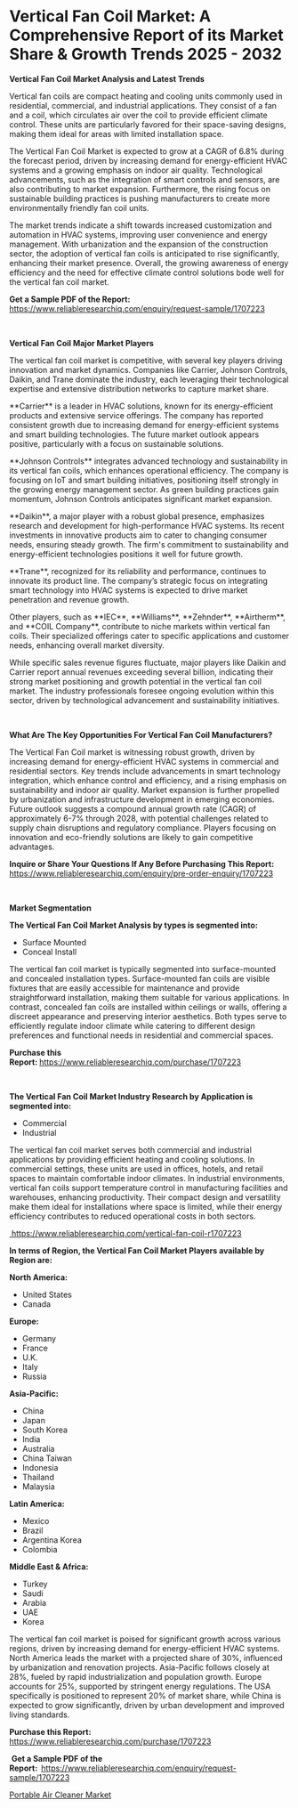 <p><h1>Vertical Fan Coil Market: A Comprehensive Report of its Market Share & Growth Trends 2025 - 2032</h1></p><p><strong>Vertical Fan Coil Market Analysis and Latest Trends</strong></p>
<p><p>Vertical fan coils are compact heating and cooling units commonly used in residential, commercial, and industrial applications. They consist of a fan and a coil, which circulates air over the coil to provide efficient climate control. These units are particularly favored for their space-saving designs, making them ideal for areas with limited installation space. </p><p>The Vertical Fan Coil Market is expected to grow at a CAGR of 6.8% during the forecast period, driven by increasing demand for energy-efficient HVAC systems and a growing emphasis on indoor air quality. Technological advancements, such as the integration of smart controls and sensors, are also contributing to market expansion. Furthermore, the rising focus on sustainable building practices is pushing manufacturers to create more environmentally friendly fan coil units. </p><p>The market trends indicate a shift towards increased customization and automation in HVAC systems, improving user convenience and energy management. With urbanization and the expansion of the construction sector, the adoption of vertical fan coils is anticipated to rise significantly, enhancing their market presence. Overall, the growing awareness of energy efficiency and the need for effective climate control solutions bode well for the vertical fan coil market.</p></p>
<p><strong>Get a Sample PDF of the Report:&nbsp;</strong> <a href="https://www.reliableresearchiq.com/enquiry/request-sample/1707223?utm_campaign=2927&utm_medium=2&utm_source=Github&utm_content=ia&utm_term=08042025&utm_id=vertical-fan-coil">https://www.reliableresearchiq.com/enquiry/request-sample/1707223</a></p>
<p>&nbsp;</p>
<p><strong>Vertical Fan Coil Major Market Players</strong></p>
<p><p>The vertical fan coil market is competitive, with several key players driving innovation and market dynamics. Companies like Carrier, Johnson Controls, Daikin, and Trane dominate the industry, each leveraging their technological expertise and extensive distribution networks to capture market share.</p><p>**Carrier** is a leader in HVAC solutions, known for its energy-efficient products and extensive service offerings. The company has reported consistent growth due to increasing demand for energy-efficient systems and smart building technologies. The future market outlook appears positive, particularly with a focus on sustainable solutions.</p><p>**Johnson Controls** integrates advanced technology and sustainability in its vertical fan coils, which enhances operational efficiency. The company is focusing on IoT and smart building initiatives, positioning itself strongly in the growing energy management sector. As green building practices gain momentum, Johnson Controls anticipates significant market expansion.</p><p>**Daikin**, a major player with a robust global presence, emphasizes research and development for high-performance HVAC systems. Its recent investments in innovative products aim to cater to changing consumer needs, ensuring steady growth. The firm's commitment to sustainability and energy-efficient technologies positions it well for future growth.</p><p>**Trane**, recognized for its reliability and performance, continues to innovate its product line. The company’s strategic focus on integrating smart technology into HVAC systems is expected to drive market penetration and revenue growth.</p><p>Other players, such as **IEC**, **Williams**, **Zehnder**, **Airtherm**, and **COIL Company**, contribute to niche markets within vertical fan coils. Their specialized offerings cater to specific applications and customer needs, enhancing overall market diversity.</p><p>While specific sales revenue figures fluctuate, major players like Daikin and Carrier report annual revenues exceeding several billion, indicating their strong market positioning and growth potential in the vertical fan coil market. The industry professionals foresee ongoing evolution within this sector, driven by technological advancement and sustainability initiatives.</p></p>
<p>&nbsp;</p>
<p><strong>What Are The Key Opportunities For Vertical Fan Coil Manufacturers?</strong></p>
<p><p>The Vertical Fan Coil market is witnessing robust growth, driven by increasing demand for energy-efficient HVAC systems in commercial and residential sectors. Key trends include advancements in smart technology integration, which enhance control and efficiency, and a rising emphasis on sustainability and indoor air quality. Market expansion is further propelled by urbanization and infrastructure development in emerging economies. Future outlook suggests a compound annual growth rate (CAGR) of approximately 6-7% through 2028, with potential challenges related to supply chain disruptions and regulatory compliance. Players focusing on innovation and eco-friendly solutions are likely to gain competitive advantages.</p></p>
<p><strong>Inquire or Share Your Questions If Any Before Purchasing This Report:</strong> <a href="https://www.reliableresearchiq.com/enquiry/pre-order-enquiry/1707223?utm_campaign=2927&utm_medium=2&utm_source=Github&utm_content=ia&utm_term=08042025&utm_id=vertical-fan-coil">https://www.reliableresearchiq.com/enquiry/pre-order-enquiry/1707223</a></p>
<p>&nbsp;</p>
<p><strong>Market Segmentation</strong></p>
<p><strong>The Vertical Fan Coil Market Analysis by types is segmented into:</strong></p>
<p><ul><li>Surface Mounted</li><li>Conceal Install</li></ul></p>
<p><p>The vertical fan coil market is typically segmented into surface-mounted and concealed installation types. Surface-mounted fan coils are visible fixtures that are easily accessible for maintenance and provide straightforward installation, making them suitable for various applications. In contrast, concealed fan coils are installed within ceilings or walls, offering a discreet appearance and preserving interior aesthetics. Both types serve to efficiently regulate indoor climate while catering to different design preferences and functional needs in residential and commercial spaces.</p></p>
<p><strong>Purchase this Report:&nbsp;</strong><a href="https://www.reliableresearchiq.com/purchase/1707223?utm_campaign=2927&utm_medium=2&utm_source=Github&utm_content=ia&utm_term=08042025&utm_id=vertical-fan-coil">https://www.reliableresearchiq.com/purchase/1707223</a></p>
<p>&nbsp;</p>
<p><strong>The Vertical Fan Coil Market Industry Research by Application is segmented into:</strong></p>
<p><ul><li>Commercial</li><li>Industrial</li></ul></p>
<p><p>The vertical fan coil market serves both commercial and industrial applications by providing efficient heating and cooling solutions. In commercial settings, these units are used in offices, hotels, and retail spaces to maintain comfortable indoor climates. In industrial environments, vertical fan coils support temperature control in manufacturing facilities and warehouses, enhancing productivity. Their compact design and versatility make them ideal for installations where space is limited, while their energy efficiency contributes to reduced operational costs in both sectors.</p></p>
<p><a href="https://www.reliableresearchiq.com/vertical-fan-coil-r1707223?utm_campaign=2927&utm_medium=2&utm_source=Github&utm_content=ia&utm_term=08042025&utm_id=vertical-fan-coil">&nbsp;https://www.reliableresearchiq.com/vertical-fan-coil-r1707223</a></p>
<p><strong>In terms of Region, the Vertical Fan Coil Market Players available by Region are:</strong></p>
<p>
    <p> <strong> North America: </strong>
        <ul>
            <li>United States</li>
            <li>Canada</li>
        </ul>
        </p> 
    <p> <strong> Europe: </strong>
        <ul>
            <li>Germany</li>
            <li>France</li>
            <li>U.K.</li>
            <li>Italy</li>
            <li>Russia</li>
        </ul>
        </p> 
    <p> <strong> Asia-Pacific: </strong>
        <ul>
            <li>China</li>
            <li>Japan</li>
            <li>South Korea</li>
            <li>India</li>
            <li>Australia</li>
            <li>China Taiwan</li>
            <li>Indonesia</li>
            <li>Thailand</li>
            <li>Malaysia</li>
        </ul>
        </p> 
    <p> <strong> Latin America: </strong>
        <ul>
            <li>Mexico</li>
            <li>Brazil</li>
            <li>Argentina Korea</li>
            <li>Colombia</li>
        </ul>
        </p> 
    <p> <strong> Middle East & Africa: </strong>
        <ul>
            <li>Turkey</li>
            <li>Saudi</li>
            <li>Arabia</li>
            <li>UAE</li>
            <li>Korea</li>
        </ul>
    </p>
    </p>
<p><p>The vertical fan coil market is poised for significant growth across various regions, driven by increasing demand for energy-efficient HVAC systems. North America leads the market with a projected share of 30%, influenced by urbanization and renovation projects. Asia-Pacific follows closely at 28%, fueled by rapid industrialization and population growth. Europe accounts for 25%, supported by stringent energy regulations. The USA specifically is positioned to represent 20% of market share, while China is expected to grow significantly, driven by urban development and improved living standards.</p></p>
<p><strong>Purchase this Report: </strong><a href="https://www.reliableresearchiq.com/purchase/1707223?utm_campaign=2927&utm_medium=2&utm_source=Github&utm_content=ia&utm_term=08042025&utm_id=vertical-fan-coil">https://www.reliableresearchiq.com/purchase/1707223</a></p>
<p>&nbsp;<strong>Get a Sample PDF of the Report:&nbsp;&nbsp;</strong><a href="https://www.reliableresearchiq.com/enquiry/request-sample/1707223?utm_campaign=2927&utm_medium=2&utm_source=Github&utm_content=ia&utm_term=08042025&utm_id=vertical-fan-coil">https://www.reliableresearchiq.com/enquiry/request-sample/1707223</a></p>
<p><strong></strong></p>
<p><p><a href="https://github.com/sapsaidamary/Market-Research-Report-List-1/blob/main/portable-air-cleaner-market.md?utm_campaign=2927&utm_medium=2&utm_source=Github&utm_content=ia&utm_term=08042025&utm_id=vertical-fan-coil">Portable Air Cleaner Market</a></p></p>